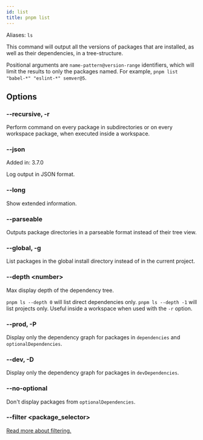 ```yaml
---
id: list
title: pnpm list
---
```


Aliases: `ls`

This command will output all the versions of packages that are installed, as
well as their dependencies, in a tree-structure.

Positional arguments are `name-pattern@version-range` identifiers, which will
limit the results to only the packages named. For example,
`pnpm list "babel-*" "eslint-*" semver@5`.

## Options

### --recursive, -r

Perform command on every package in subdirectories or on every workspace
package, when executed inside a workspace.

### --json

Added in: 3.7.0

Log output in JSON format.

### --long

Show extended information.

### --parseable

Outputs package directories in a parseable format instead of their tree view.

### --global, -g

List packages in the global install directory instead of in the current project.

### --depth \<number\>

Max display depth of the dependency tree.

`pnpm ls --depth 0` will list direct dependencies only.
`pnpm ls --depth -1` will list projects only. Useful inside a workspace when
used with the `-r` option.

### --prod, -P

Display only the dependency graph for packages in `dependencies` and
`optionalDependencies`.

### --dev, -D

Display only the dependency graph for packages in `devDependencies`.

### --no-optional

Don't display packages from `optionalDependencies`.

### --filter \<package_selector\>

[Read more about filtering.](../filtering.md)
